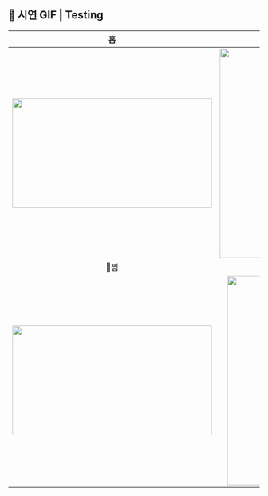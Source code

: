 
## 🎥 시연 GIF | Testing

|홈|카테고리|
|:---:|:---:|
|<img src="https://user-images.githubusercontent.com/83339863/217261956-9dbe1273-4484-46c1-9119-041e1ee5d66c.gif" width="400px" height="220px">|<img src="https://github.com/react-native-expo-basic/damij-client/assets/83339863/f981f9ff-6dae-4c94-be51-160ac029325c" width="250px" height="420px">|
|찜|마이페이지|
|<img src="" width="400px" height="220px">|<img src="https://github.com/react-native-expo-basic/damij-client/assets/83339863/924831b9-51a1-49a5-a522-7129eb75f85d" width="220px" height="420px">|





